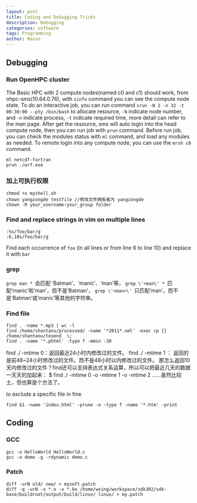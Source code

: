 ```yaml
---
layout: post
title: Coding and Debugging Tricks
description: Debugging
categories: software
tags: Programming
author: Mason
---
```


## Debugging

### Run OpenHPC cluster

The Basic HPC with 2 compute nodes(named c0 and c1) should work, from ohpc-sms(10.64.0.76), with `sinfo` command you can see the compute node state.
To do an interactive job, you can run command `srun -N 2 -n 32 -t 00:30:00 --pty /bin/bash` to allocate resource, `-N` indicate node number, and `-n` indicate process, `-t` indicate required time, more detail can refer to the man page.
After get the resource, sms will auto login into the head compute node, then you can run job with `prun` command.
Before run job, you can check the modules status with `ml` command, and load any modules as needed.
To remote login into any compute node, you can use the `mrsh c0` command.

```
ml netcdf-fortran
prun ./wrf.exe
```

### 加上可执行权限

```
chmod +x myshell.sh
chown yangzongde testfile //修改文件拥有者为 yangzongde
chown -R your_username:your_group folder
```
### Find and replace strings in vim on multiple lines

```
:%s/foo/bar/g
:6,10s/foo/bar/g
```

Find each occurrence of `foo` (in all lines or from line 6 to line 10) and replace it with `bar`

### grep

`grep man * `会匹配 ‘Batman’、‘manic’、‘man’等，
`grep \'<man\' * `匹配‘manic’和‘man’，但不是‘Batman’，
`grep \'<man>\' `只匹配‘man’，而不是‘Batman’或‘manic’等其他的字符串。

### Find file

```
find . -name *.mp3 | wc -l
find /home/shantanu/processed/ -name '*2011*.xml' -exec cp {} /home/shantanu/tosend  \;
find . -name '*.phtml' -type f -mmin -30
```

find ./ -mtime 0：返回最近24小时内修改过的文件。
find ./ -mtime 1 ： 返回的是前48~24小时修改过的文件。而不是48小时以内修改过的文件。
那怎么返回10天内修改过的文件？find还可以支持表达式关系运算，所以可以把最近几天的数据一天天的加起来：
$ find ./ -mtime 0 -o -mtime 1 -o -mtime 2 ……虽然比较土，但也算是个方法了。

to exclude a specific file in fine

```
find $1 -name 'index.html' -prune -o -type f -name '*.htm' -print
```

## Coding

### GCC

```
gcc -o HelloWorld HelloWorld.c
gcc -o demo -g -rdynamic demo.c
```

### Patch

```
diff -urN old/ new/ > mysoft.patch
diff -q -urN -x *.o -x *.ko /home/wxing/workspace/sdk302/sdk-base/buildroot/output/build/linux/ linux/ > my.patch
```
